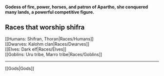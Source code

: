 #### Godess of fire, power, horses, and patron of Apartho, she conquered many lands, a powerful competitive figure.  

## Races that worship shifra  
[[Humans: Shifran, Thoran|Races/Humans]]  
[[Dwarves: Kalohm clan|Races/Dwarves]]  
[[Elves: Dark elf|Races/Elves]]  
[[Goblins: Uru tribe, Marro tribe|Races/Goblins]]

---

[[Gods|Gods]]

